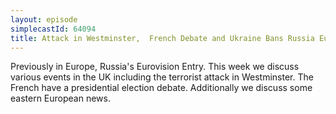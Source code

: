 ```yaml
---
layout: episode
simplecastId: 64094
title: Attack in Westminster,  French Debate and Ukraine Bans Russia Eurovision Entry
---
```


Previously in Europe, Russia's Eurovision Entry. This week we discuss various events in the UK including the terrorist attack in Westminster. The French have a presidential election debate. Additionally we discuss some eastern European news.
